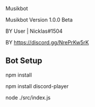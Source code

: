 Musikbot

Musikbot Version 1.0.0 Beta

BY User | Nicklas#1504

BY https://discord.gg/NrePrKw5rK


## Bot Setup

npm install


npm install discord-player


node ./src/index.js
